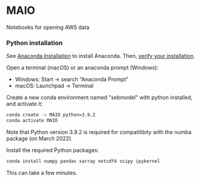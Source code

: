 # MAIO
 Notebooks for opening AWS data

### Python installation
See [Anaconda Installation](https://docs.anaconda.com/anaconda/) to install Anaconda. Then, [verify your installation](https://docs.anaconda.com/anaconda/install/verify-install/).


Open a terminal (macOS) or an anaconda prompt (Windows):
* Windows: Start -> search “Anaconda Prompt”
* macOS: Launchpad -> Terminal

Create a new conda environment named "sebmodel" with python installed, and activate it:
```bash
conda create -n MAIO python=3.9.2
conda activate MAIO
```
Note that Python version 3.9.2 is required for compatilibity with the numba package (on March 2022).

Install the required Python packages:

```bash
conda install numpy pandas xarray netcdf4 scipy ipykernel 

```
This can take a few minutes.
